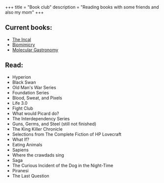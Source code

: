 +++
title = "Book club"
description = "Reading books with some friends and also my mom"
+++

## Current books:

* [The Incal](https://en.wikipedia.org/wiki/The_Incal)
* [Biomimicry](https://www.books-by-isbn.com/0-06/0060533226-Biomimicry-Janine-M.-Benyus-0-06-053322-6.html)
* [Molecular Gastronomy](https://en.wikipedia.org/wiki/Herv%C3%A9_This)

## Read:

* Hyperion
* Black Swan
* Old Man's War Series
* Foundation Series
* Blood, Sweat, and Pixels
* Life 3.0
* Fight Club
* What would Picard do?
* The Interdependency Series
* Guns, Germs, and Steel (still not finished)
* The King Killer Chronicle
* Selections from The Complete Fiction of HP Lovecraft
* What If?
* Eating Animals
* Sapiens
* Where the crawdads sing
* Saga
* The Curious Incident of the Dog in the Night-Time
* Piranesi
* The Last Question
